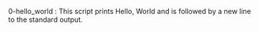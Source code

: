 0-hello_world : This script prints Hello, World and is followed by a new line to the standard output.
